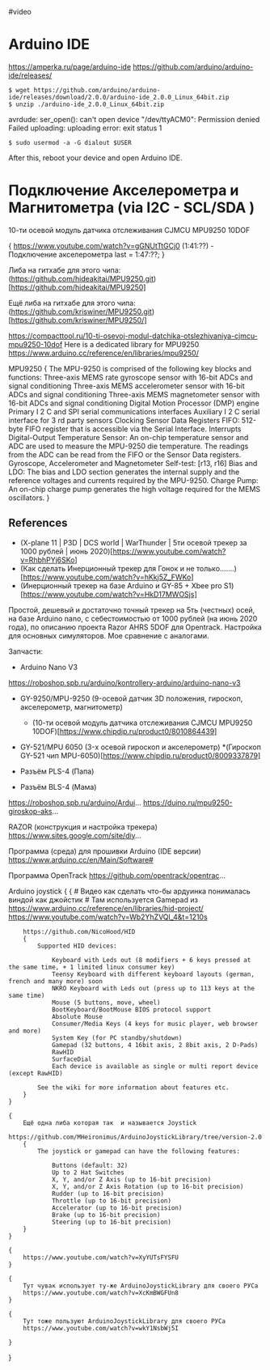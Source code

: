 
#video


# Arduino IDE
https://amperka.ru/page/arduino-ide
https://github.com/arduino/arduino-ide/releases/

```
$ wget https://github.com/arduino/arduino-ide/releases/download/2.0.0/arduino-ide_2.0.0_Linux_64bit.zip
$ unzip ./arduino-ide_2.0.0_Linux_64bit.zip
```


avrdude: ser_open(): can't open device "/dev/ttyACM0": Permission denied
Failed uploading: uploading error: exit status 1
```
$ sudo usermod -a -G dialout $USER
````
After this, reboot your device and open Arduino IDE.

# Подключение Акселерометра и Магнитометра (via I2C - SCL/SDA )
10-ти осевой модуль датчика отслеживания CJMCU MPU9250 10DOF

{
    https://www.youtube.com/watch?v=gGNUtTtGCj0  (1:41:??) - Подключение акселерометра
    last = 1:47:??;
}

Либа на гитхабе для этого чипа: (https://github.com/hideakitai/MPU9250.git)[https://github.com/hideakitai/MPU9250]

Ещё либа на гитхабе для этого чипа: (https://github.com/kriswiner/MPU9250.git)[https://github.com/kriswiner/MPU9250/]

https://compacttool.ru/10-ti-osevoj-modul-datchika-otslezhivaniya-cjmcu-mpu9250-10dof
Here is a dedicated library for MPU9250 https://www.arduino.cc/reference/en/libraries/mpu9250/

MPU9250 {
    The MPU-9250 is comprised of the following key blocks and functions:
    Three-axis MEMS rate gyroscope sensor with 16-bit ADCs and signal conditioning
    Three-axis MEMS accelerometer sensor with 16-bit ADCs and signal conditioning
    Three-axis MEMS magnetometer sensor with 16-bit ADCs and signal conditioning
    Digital Motion Processor (DMP) engine
    Primary I 2 C and SPI serial communications interfaces
    Auxiliary I 2 C serial interface for 3 rd party sensors
    Clocking
    Sensor Data Registers
    FIFO: 512-byte FIFO register that is accessible via the Serial Interface.
    Interrupts
    Digital-Output Temperature Sensor: An on-chip temperature sensor and ADC are used to measure the MPU-9250 die temperature. The readings from the ADC can be read from the FIFO or the Sensor Data registers.
    Gyroscope, Accelerometer and Magnetometer Self-test: [r13, r16]
    Bias and LDO: The bias and LDO section generates the internal supply and the reference voltages and currents required by the MPU-9250.
    Charge Pump: An on-chip charge pump generates the high voltage required for the MEMS oscillators.
}









## References
* (X-plane 11 | P3D | DCS world | WarThunder | 5ти осевой трекер за 1000 рублей | июнь 2020)[https://www.youtube.com/watch?v=RhbhPYj6SKo]
* (Как сделать Инерционный трекер для Гонок и не только.......)[https://www.youtube.com/watch?v=hKkj5Z_FWKo]
* (Инерционный трекер на базе Arduino и GY-85 + Xbee pro S1)[https://www.youtube.com/watch?v=HkD17MWOSjs]



Простой, дешевый и достаточно точный трекер на 5ть (честных) осей, на базе Arduino nano, с себестоимостью от 1000 рублей (на июнь 2020 года), по описанию проекта Razor AHRS 5DOF для Opentrack. Настройка для основных симуляторов. Мое сравнение с аналогами.

Запчасти:
 * Arduino Nano V3

https://roboshop.spb.ru/arduino/kontrollery-arduino/arduino-nano-v3

 * GY-9250/MPU-9250 (9-осевой датчик 3D положения, гироскоп, акселерометр, магнитометр)
     * (10-ти осевой модуль датчика отслеживания CJMCU MPU9250 10DOF)[https://www.chipdip.ru/product0/8010864439]
    
 * GY-521/MPU 6050 (3-х осевой гироскоп и акселерометр)
     *(Гироскоп GY-521 чип MPU-6050)[https://www.chipdip.ru/product0/8009337879]

 * Разъём PLS-4 (Папа)
 * Разъём BLS-4 (Мама)



https://roboshop.spb.ru/arduino/Ardui...
https://duino.ru/mpu9250-giroskop-aks...

RAZOR (конструкция и настройка трекера)
https://www.sites.google.com/site/diy...

Программа (среда) для прошивки Arduino (IDE версии) 
https://www.arduino.cc/en/Main/Software#

Программа OpenTrack
https://github.com/opentrack/opentrac...



Arduino joystick
{
    {
        # Видео как сделать что-бы ардуинка понималась виндой как джойстик
        # Там используется Gamepad из https://www.arduino.cc/reference/en/libraries/hid-project/
        https://www.youtube.com/watch?v=Wb2YhZVQl_4&t=1210s

        https://github.com/NicoHood/HID
        {
            Supported HID devices:

                Keyboard with Leds out (8 modifiers + 6 keys pressed at the same time, + 1 limited linux consumer key)
                Teensy Keyboard with different keyboard layouts (german, french and many more) soon
                NKRO Keyboard with Leds out (press up to 113 keys at the same time)
                Mouse (5 buttons, move, wheel)
                BootKeyboard/BootMouse BIOS protocol support
                Absolute Mouse
                Consumer/Media Keys (4 keys for music player, web browser and more)
                System Key (for PC standby/shutdown)
                Gamepad (32 buttons, 4 16bit axis, 2 8bit axis, 2 D-Pads)
                RawHID
                SurfaceDial
                Each device is available as single or multi report device (except RawHID)

            See the wiki for more information about features etc.
        }
    }

    {
        Ещё одна либа которая так  и называется Joystick
        https://github.com/MHeironimus/ArduinoJoystickLibrary/tree/version-2.0
        {
            The joystick or gamepad can have the following features:

                Buttons (default: 32)
                Up to 2 Hat Switches
                X, Y, and/or Z Axis (up to 16-bit precision)
                X, Y, and/or Z Axis Rotation (up to 16-bit precision)
                Rudder (up to 16-bit precision)
                Throttle (up to 16-bit precision)
                Accelerator (up to 16-bit precision)
                Brake (up to 16-bit precision)
                Steering (up to 16-bit precision)
        }
    }

    {
        https://www.youtube.com/watch?v=XyYUTsFYSFU
    }

    {
        Тут чувак использует ту-же ArduinoJoystickLibrary для своего РУСа
        https://www.youtube.com/watch?v=XcKmBWGFUn8
    }

    {
        Тут тоже пользуют ArduinoJoystickLibrary для своего РУСа
        https://www.youtube.com/watch?v=wkY1NsbWj5I

    }

}


